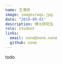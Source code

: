 ```yaml
---
name: 王清帅
image: images/wqs.jpg
date: "2019-09-01"
description: 博士研究生
role: student
links:
  email: none@none.none
  github: none
---
```


todo
